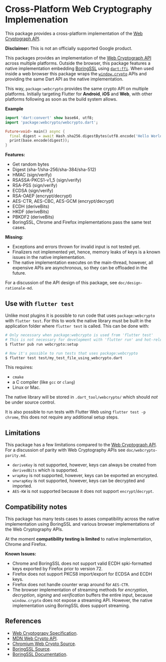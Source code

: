 Cross-Platform Web Cryptography Implemenation
=============================================
This package provides a cross-platform implementation of the
[Web Cryptograph API][webcrypto-spec].

**Disclaimer:** This is not an officially supported Google product.

This packages provides an implementation of the
[Web Cryptograph API][webcrypto-spec] across multiple platforms. Outside the
browser, this package features a native implementation embedding
[BoringSSL][boringssl-src] using [`dart:ffi`][dart-ffi]. When used inside a
web browser this package wraps the [`window.crypto`][window-crypto] APIs and
providing the same Dart API as the native implementation.

This way, `package:webcrypto` provides the same crypto API on multiple
platforms. Initially targeting Flutter for **Android**, **iOS** and **Web**,
with other platforms following as soon as the build system allows.

**Example**
```dart
import 'dart:convert' show base64, utf8;
import 'package:webcrypto/webcrypto.dart';

Future<void> main() async {
  final digest = await Hash.sha256.digestBytes(utf8.encode('Hello World'));
  print(base.encode(digest));
}
```

**Features:**
 * Get random bytes
 * Digest (sha-1/sha-256/sha-384/sha-512)
 * HMAC (sign/verify)
 * RSASSA-PKCS1-v1_5 (sign/verify)
 * RSA-PSS (sign/verify)
 * ECDSA (sign/verify)
 * RSA-OAEP	(encrypt/decrypt)
 * AES-CTR, AES-CBC, AES-GCM (encrypt/decrypt)
 * ECDH (deriveBits)
 * HKDF (deriveBits)
 * PBKDF2	(deriveBits)
 * BoringSSL, Chrome and Firefox implementations pass the same test cases.

**Missing:**
 * Exceptions and errors thrown for invalid input is not tested yet.
 * Finalizers not implemented yet, hence, memory leaks of keys is a known
   issues in the native implementation.
 * The native implementation executes on the main-thread, however, all expensive
   APIs are asynchronous, so they can be offloaded in the future.

For a discussion of the API design of this package,
see `doc/design-rationale-md`.

## Use with `flutter test`

Unlike most plugins it is possible to run code that uses `package:webcrypto`
with `flutter test`. For this to work the native library must be built in the
application folder where `flutter test` is called. This can be done with:

```bash
# Only necessary when package:webcrypto is used from 'flutter test'
# This is not necessary for development with 'flutter run' and hot-reload
$ flutter pub run webcrypto:setup

# Now it's possible to run tests that uses package:webcrypto
$ flutter test test/my_test_file_using_webcrypto.dart
```

This requires:
 * `cmake`
 * a C compiler (like `gcc` or `clang`)
 * Linux or Mac.

The native library will be stored in `.dart_tool/webcrypto/` which should
_not_ be under source control.

It is also possible to run tests with Flutter Web using
`flutter test -p chrome`, this does not require any additional setup steps.

## Limitations
This package has a few limitations compared to the
[Web Cryptograph API][webcrypto-spec]. For a discussion of parity with
Web Cryptography APIs see `doc/webcrypto-parity.md`.

 * `deriveKey` is not supported, however, keys can always be created from
    `derivedBits` which is supported.
 * `wrapKey` is not supported, however, keys can be exported an encrypted.
 * `unwrapKey` is not supported, however, keys can be decrypted and imported.
 * `AES-KW` is not supported because it does not support `encrypt`/`decrypt`.

## Compatibility notes
This package has many tests cases to asses compatibility across the native
implementation using BoringSSL and various browser implementations of the
Web Cryptography APIs.

At the moment **compatibility testing is limited** to native implementation,
Chrome and Firefox.

**Known Issues:**
 * Chrome and BoringSSL does not support valid ECDH spki-formatted keys exported
   by Firefox prior to version 72.
 * Firefox does not support PKCS8 import/export for ECDSA and ECDH keys.
 * Firefox does not handle counter wrap around for `AES-CTR`.
 * The browser implementation of streaming methods for _encryption_,
   _decryption_, _signing_ and _verification_ buffers the entire input, because
   `window.crypto` does not expose a streaming API. However, the native
   implementation using BoringSSL does support streaming.

## References

 * [Web Cryptograpy Specification][webcrypto-spec].
 * [MDN Web Crypto API][webcrypto-mdn].
 * [Chromium Web Crypto Source][chrome-src].
 * [BoringSSL Source][boringssl-src].
 * [BoringSSL Documentation][boringssl-docs].


[window-crypto]: webcrypto-mdn
[webcrypto-spec]: https://www.w3.org/TR/WebCryptoAPI/
[boringssl-src]: https://boringssl.googlesource.com/boringssl/
[boringssl-docs]: https://commondatastorage.googleapis.com/chromium-boringssl-docs/headers.html
[dart-ffi]: https://api.dart.dev/stable/2.8.4/dart-ffi/dart-ffi-library.html
[chrome-src]: https://chromium.googlesource.com/chromium/src/+/master/components/webcrypto
[webcrypto-mdn]: https://developer.mozilla.org/en-US/docs/Web/API/Web_Crypto_API
